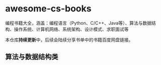 # awesome-cs-books
编程书籍大全，涵盖：编程语言（Python、C/C++、Java等）、算法与数据结构、操作系统、计算机网络、系统架构、设计模式、求职面试等

本仓库**持续更新**中，后续会陆续分享书单中的书籍百度网盘链接。

## 算法与数据结构类



